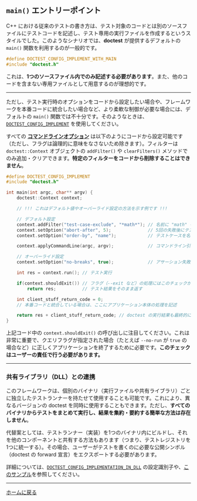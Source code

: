 ## `main()` エントリーポイント

C++ における従来のテストの書き方は、テスト対象のコードとは別のソースファイルにテストコードを記述し、テスト専用の実行ファイルを作成するというスタイルでした。このようなシナリオでは、**doctest** が提供するデフォルトの `main()` 関数を利用するのが一般的です。

```cpp
#define DOCTEST_CONFIG_IMPLEMENT_WITH_MAIN
#include "doctest.h"
```

これは、**1つのソースファイル内でのみ記述する必要があります**。また、他のコードを含まない専用ファイルとして用意するのが理想的です。

---

ただし、テスト実行時のオプションをコードから設定したい場合や、フレームワークを本番コードに統合したい場合など、より柔軟な制御が必要な場合には、デフォルトの `main()` 関数では不十分です。そのようなときは、[`DOCTEST_CONFIG_IMPLEMENT`](configuration.md#doctest_config_implement) を使用してください。

すべての [**コマンドラインオプション**](commandline.md) は以下のようにコードから設定可能です（ただし、フラグは論理的に意味をなさないため除きます）。フィルターは `doctest::Context` オブジェクトの `addFilter()` や `clearFilters()` メソッドでのみ追加・クリアできます。**特定のフィルターをコードから削除することはできません**。

```cpp
#define DOCTEST_CONFIG_IMPLEMENT
#include "doctest.h"

int main(int argc, char** argv) {
    doctest::Context context;

    // !!! これはデフォルト値やオーバーライド設定の方法を示す例です !!!

    // デフォルト設定
    context.addFilter("test-case-exclude", "*math*"); // 名前に "math" を含むテストケースを除外
    context.setOption("abort-after", 5);              // 5回の失敗後にテストを中断
    context.setOption("order-by", "name");            // テストケースを名前順に並び替え

    context.applyCommandLine(argc, argv);             // コマンドライン引数を適用

    // オーバーライド設定
    context.setOption("no-breaks", true);             // アサーション失敗時にデバッガでブレークしない

    int res = context.run(); // テスト実行

    if(context.shouldExit()) // フラグ（--exit など）の処理にはこのチェックが重要
        return res;          // テスト結果をそのまま返す

    int client_stuff_return_code = 0;
    // 本番コードと統合している場合は、ここにアプリケーション本体の処理を記述

    return res + client_stuff_return_code; // doctest の実行結果も最終的に返却
}
```

上記コード中の `context.shouldExit()` の呼び出しに注目してください。これは非常に重要で、クエリフラグが指定された場合（たとえば `--no-run` が `true` の場合など）に正しくアプリケーションを終了するために必要です。**このチェックはユーザーの責任で行う必要があります。**

---

### 共有ライブラリ（DLL）との連携

このフレームワークは、個別のバイナリ（実行ファイルや共有ライブラリ）ごとに独立したテストランナーを持たせて使用することも可能です。これにより、異なるバージョンの doctest を同時に使用することもできます。ただし、**すべてのバイナリからテストをまとめて実行し、結果を集約・要約する簡単な方法は存在しません**。

代替案としては、テストランナー（実装）を1つのバイナリ内にビルドし、それを他のコンポーネントと共有する方法もあります（つまり、テストレジストリを1つに統一する）。その場合、ユーザーがテストを書くのに必要な公開シンボル（doctest の forward 宣言）をエクスポートする必要があります。

詳細については、[`DOCTEST_CONFIG_IMPLEMENTATION_IN_DLL`](configuration.md#doctest_config_implementation_in_dll) の設定識別子や、[このサンプル](../../examples/executable_dll_and_plugin/)を参照してください。

---

[ホームに戻る](readme.md#reference)

